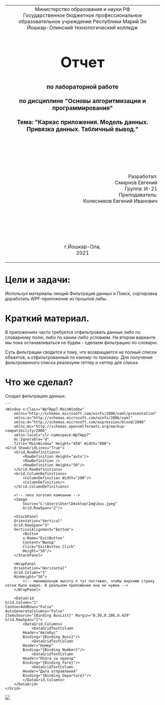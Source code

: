 <table style="width: 100%;">
  <tr>
    <td style="text-align: center; border: none;">
    Министерство образования и науки РФ<br>
Государственное бюджетное профессиональное образовательное учреждение Республики Марий Эл<br>
Йошкар-Олинский технологический колледж
</td>
  </tr>
  <tr>
    <td style="text-align: center; border: none; height: 15em;">
    <h2 style="font-size:3em;">Отчет</h2>
      <h3>по лабораторной работе<br><br> по дисциплине "Основы алгоритмизации и программирования"<br><br> Тема:<b> "Каркас приложения. Модель данных. Привязка данных. Табличный вывод."<b> </h3></td>
  </tr>
  <tr>
    <br><br><td style="text-align: right; border: none; height: 20em;">
      Разработал:<br/>
      Смирнов Евгений <br>
      Группа: И-21<br>
      Преподаватель:<br>
      Колесников Евгений Иванович
    </td>
  </tr>
  <tr>
    <td style="text-align: center; border: none; height: 5em;">
    г.Йошкар-Ола,<br> 2021</td>
  </tr>
</table>

<div style="page-break-after: always;"></div>

# Цели и задачи:

Используя материалы лекций Фильтрация данных и Поиск, сортировка доработать WPF-приложение из прошлой лабы.
 # Краткий материал.

В приложениях часто требуется отфильтровать данные либо по словарному полю, либо по каким-либо условиям. На втором варианте мы пока останавливаться не будем - сделаем фильтрацию по словарю.

Суть фильтрации сводится к тому, что возвращается не полный список объектов, а отфильтрованный по какому-то признаку. Для получения фильтрованного списка реализуем геттер и сеттер для списка

# Что же сделал?  

Создал фильтрацию данных.
     
    ```
    <Window x:Class="WpfApp7.MainWindow"
        xmlns="http://schemas.microsoft.com/winfx/2006/xaml/presentation"
        xmlns:x="http://schemas.microsoft.com/winfx/2006/xaml"
        xmlns:d="http://schemas.microsoft.com/expression/blend/2008"
        xmlns:mc="http://schemas.openxmlformats.org/markup-compatibility/2006"
        xmlns:local="clr-namespace:WpfApp7"
        mc:Ignorable="d"
        Title="MainWindow" Height="450" Width="800">
    <Grid ShowGridLines="True">
        <Grid.RowDefinitions>
            <RowDefinition Height="auto"/>
            <RowDefinition />
            <RowDefinition Height="50"/>
        </Grid.RowDefinitions>
        <Grid.ColumnDefinitions>
            <ColumnDefinition Width="200"/>
            <ColumnDefinition/>
        </Grid.ColumnDefinitions>

        <!-- типа логотип компании -->
        <Image 
            Source="C:\Users\User\Desktop\Img\bus.jpeg" 
            Grid.RowSpan="2"/>

        <StackPanel 
        Orientation="Vertical"
        Grid.RowSpan="3"
        VerticalAlignment="Bottom">
            <Button 
            x:Name="ExitButton"
            Content="Выход" 
            Click="ExitButton_Click"
            Height="50"/>
        </StackPanel>

        <WrapPanel
        Orientation="Horizontal"
        Grid.Column="1"
        MinHeight="50">
            <!-- минимальную высоту я тут поставил, чтобы верхнюю строку сетки было видно. В реальном приложении она не нужна -->
        </WrapPanel>

        <DataGrid
    Grid.Column="1"
    CanUserAddRows="False"
    AutoGenerateColumns="False"
    ItemsSource="{Binding BusList}" Margin="0,50,0.286,0.429" Grid.RowSpan="2">
            <DataGrid.Columns>
                <DataGridTextColumn
            Header="Автобус"
            Binding="{Binding Buss}"/>
                <DataGridTextColumn
            Header="Номер"
            Binding="{Binding Number}"/>
                <DataGridTextColumn
            Header="Плата за проезд"
            Binding="{Binding Fare}"/>
                <DataGridTextColumn
            Header="Дата отправления"
            Binding="{Binding Departure}"/>
            </DataGrid.Columns>
        </DataGrid>
    </Grid>


</Window>

 
 ![](C:\Users\User\Desktop\Img\lab1.png)
